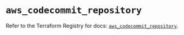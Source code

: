 # `aws_codecommit_repository`

Refer to the Terraform Registry for docs: [`aws_codecommit_repository`](https://registry.terraform.io/providers/hashicorp/aws/4.54.0/docs/resources/codecommit_repository).
